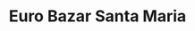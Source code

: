 ---
title: "Euro Bazar Santa Maria"
url: /santa-maria-del-cami/euro-bazar-santa-maria/
shop: Kramladen
---